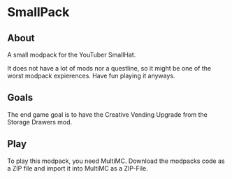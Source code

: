 # SmallPack

## About

A small modpack for the YouTuber SmallHat.

It does not have a lot of mods nor a questline, so it might be one of the worst modpack expierences.
Have fun playing it anyways.

## Goals

The end game goal is to have the Creative Vending Upgrade from the Storage Drawers mod.

## Play

To play this modpack, you need MultiMC.
Download the modpacks code as a ZIP file and import it into MultiMC as a ZIP-File.
